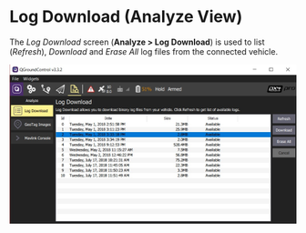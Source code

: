 # Log Download (Analyze View)

The *Log Download* screen (**Analyze > Log Download**) is used to list (*Refresh*), 
*Download* and *Erase All* log files from the connected vehicle.

![Analyze View Log Download](../../images/analyze/log_download.jpg)
